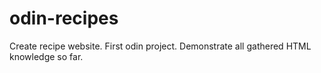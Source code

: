 # odin-recipes
Create recipe website. First odin project. 
Demonstrate all gathered HTML knowledge so far.